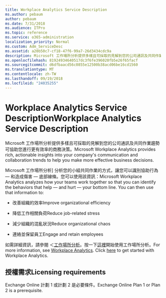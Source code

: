 ```yaml
---
title: Workplace Analytics Service Description
ms.author: pebaum
author: pebaum
ms.date: 7/31/2018
ms.audience: ITPro
ms.topic: reference
ms.service: o365-administration
localization_priority: Normal
ms.custom: Adm_ServiceDesc
ms.assetid: a20b50c7-cf18-47f6-99a7-26d3434cdc9a
description: Microsoft 工作場所分析提供多樣且可採取的見解到您的公司通訊及共同作業趨勢可協助您進行更有效率的商務決策。
ms.openlocfilehash: 81924934640517dc3f6fe396020fb5e26f65facf
ms.sourcegitcommit: d6dfbaacd56c0855e12500b38acd06be16cd1560
ms.translationtype: MT
ms.contentlocale: zh-TW
ms.lasthandoff: 09/19/2018
ms.locfileid: "24035255"
---
```

# <a name="workplace-analytics-service-description"></a><span data-ttu-id="fd713-103">Workplace Analytics Service Description</span><span class="sxs-lookup"><span data-stu-id="fd713-103">Workplace Analytics Service Description</span></span>

<span data-ttu-id="fd713-104">Microsoft 工作場所分析提供多樣且可採取的見解到您的公司通訊及共同作業趨勢可協助您進行更有效率的商務決策。</span><span class="sxs-lookup"><span data-stu-id="fd713-104">Microsoft Workplace Analytics provides rich, actionable insights into your company's communication and collaboration trends to help you make more effective business decisions.</span></span>
  
<span data-ttu-id="fd713-p101">Microsoft 工作場所分析] 分析您的小組共同作業的方式，讓您可以識別協助行為 — 和造成傷害 — 底部線條。您可以使用該資訊：</span><span class="sxs-lookup"><span data-stu-id="fd713-p101">Microsoft Workplace Analytics analyzes how your teams work together so that you can identify the behaviors that help — and hurt — your bottom line. You can then use that information to:</span></span> 
  
- <span data-ttu-id="fd713-107">改善組織的效率</span><span class="sxs-lookup"><span data-stu-id="fd713-107">Improve organizational efficiency</span></span>
    
- <span data-ttu-id="fd713-108">降低工作相關負荷</span><span class="sxs-lookup"><span data-stu-id="fd713-108">Reduce job-related stress</span></span>
    
- <span data-ttu-id="fd713-109">減少組織的混亂狀況</span><span class="sxs-lookup"><span data-stu-id="fd713-109">Reduce organizational chaos</span></span>
    
- <span data-ttu-id="fd713-110">連絡並保留員工</span><span class="sxs-lookup"><span data-stu-id="fd713-110">Engage and retain employees</span></span>
    
<span data-ttu-id="fd713-p102">如需詳細資訊，請參閱 ＜[工作場所分析](https://go.microsoft.com/fwlink/?linkid=852492)。按一下[這裡](https://docs.microsoft.com/en-us/workplace-analytics/overview/get-started)開始使用工作場所分析。</span><span class="sxs-lookup"><span data-stu-id="fd713-p102">For more information, see [Workplace Analytics](https://go.microsoft.com/fwlink/?linkid=852492). Click [here](https://docs.microsoft.com/en-us/workplace-analytics/overview/get-started) to get started with Workplace Analytics.</span></span> 
  
## <a name="licensing-requirements"></a><span data-ttu-id="fd713-113">授權需求</span><span class="sxs-lookup"><span data-stu-id="fd713-113">Licensing requirements</span></span>

<span data-ttu-id="fd713-114">Exchange Online 計劃 1 或計劃 2 是必要條件。</span><span class="sxs-lookup"><span data-stu-id="fd713-114">Exchange Online Plan 1 or Plan 2 is a prerequisite.</span></span>